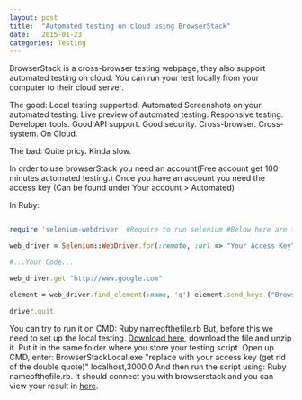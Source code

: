 ```yaml
---
layout: post
title:  "Automated testing on cloud using BrowserStack"
date:   2015-01-23
categories: Testing
---
```


BrowserStack is a cross-browser testing webpage, they also support automated testing on cloud. You can run your test locally from your computer to their cloud server.

The good: Local testing supported. Automated Screenshots on your automated testing. Live preview of automated testing. Responsive testing. Developer tools. Good API support. Good security. Cross-browser. Cross-system. On Cloud.

The bad: Quite pricy. Kinda slow.

In order to use browserStack you need an account(Free account get 100 minutes automated testing.) Once you have an account you need the access key (Can be found under Your account > Automated)

In Ruby:

```ruby

require 'selenium-webdriver' #Require to run selenium #Below here are the data that you can use caps = Selenium::WebDriver::Remote::Capabilities.new caps["browser"] = "Firefox" #Browser caps["browser_version"] = "33.0" #Browser version caps["os"] = "Windows" #OS caps["os_version"] = "XP" #OS version caps["browserstack.debug"] = "true" # caps["name"] = "Testing on browserstack" #Name of the test

web_driver = Selenium::WebDriver.for(:remote, :url => "Your Access Key", :desired_capabilities => caps)

#...Your Code...

web_driver.get "http://www.google.com"

element = web_driver.find_element(:name, 'q') element.send_keys ("BrowserStack") element.web_driver.find_element(:name, "btnG") element.click

driver.quit

```

You can try to run it on CMD: Ruby nameofthefile.rb But, before this we need to set up the local testing. [Download here](https://www.browserstack.com/browserstack-local/BrowserStackLocal-win32.zip), download the file and unzip it. Put it in the same folder where you store your testing script. Open up CMD, enter: BrowserStackLocal.exe "replace with your access key (get rid of the double quote)" localhost,3000,0 And then run the script using: Ruby nameofthefile.rb. It should connect you with browserstack and you can view your result in [here](https://www.browserstack.com/automate).
